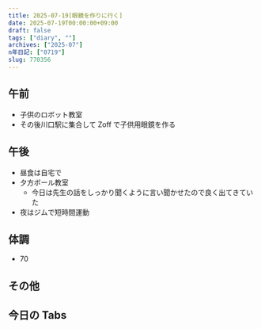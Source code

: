 ```yaml
---
title: 2025-07-19[眼鏡を作りに行く]
date: 2025-07-19T00:00:00+09:00
draft: false
tags: ["diary", ""]
archives: ["2025-07"]
n年日記: ["0719"]
slug: 770356
---
```


## 午前

- 子供のロボット教室
- その後川口駅に集合して Zoff で子供用眼鏡を作る

## 午後

- 昼食は自宅で
- 夕方ボール教室
  - 今日は先生の話をしっかり聞くように言い聞かせたので良く出てきていた
- 夜はジムで短時間運動

## 体調

- 70

## その他

## 今日の Tabs
